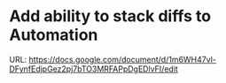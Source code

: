# Add ability to stack diffs to Automation

URL: https://docs.google.com/document/d/1m6WH47vl-DFynfEdjpGez2pj7bTO3MRFAPpDgEDlvFI/edit
